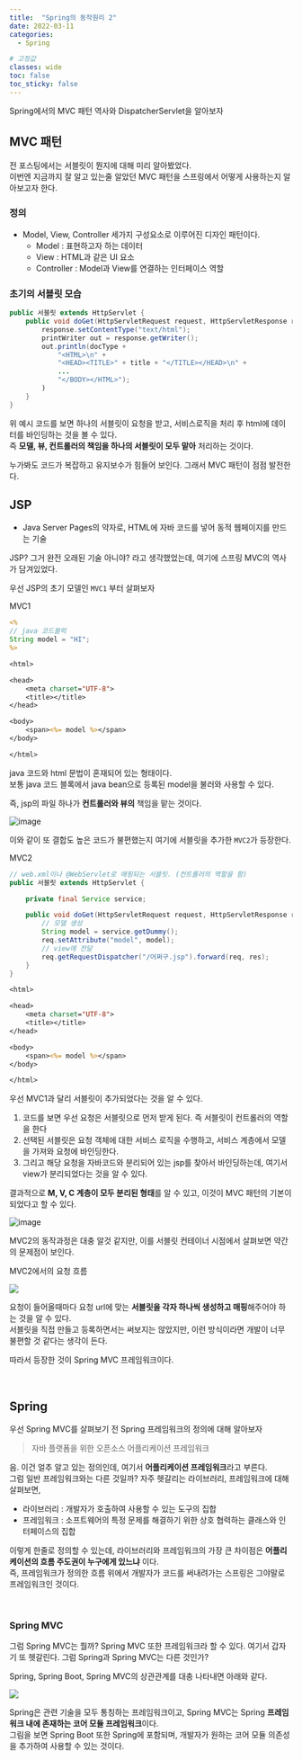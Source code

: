 ```yaml
---
title:  "Spring의 동작원리 2"
date: 2022-03-11
categories: 
  - Spring

# 고정값
classes: wide
toc: false
toc_sticky: false
---
```


Spring에서의 MVC 패턴 역사와 DispatcherServlet을 알아보자

## MVC 패턴

전 포스팅에서는 서블릿이 뭔지에 대해 미리 알아봤었다.   
이번엔 지금까지 잘 알고 있는줄 알았던 MVC 패턴을 스프링에서 어떻게 사용하는지 알아보고자 한다.   

### 정의

- Model, View, Controller 세가지 구성요소로 이루어진 디자인 패턴이다.
    - Model : 표현하고자 하는 데이터
    - View : HTML과 같은 UI 요소
    - Controller : Model과 View를 연결하는 인터페이스 역할

### 초기의 서블릿 모습

```java
public 서블릿 extends HttpServlet {
    public void doGet(HttpServletRequest request, HttpServletResponse response) throws ServletException, IOException {
        response.setContentType("text/html");
        printWriter out = response.getWriter();
        out.println(docType + 
            "<HTML>\n" +
            "<HEAD><TITLE>" + title + "</TITLE></HEAD>\n" +
            ...
            "</BODY></HTML>");
        )
    }
}
```

위 예시 코드를 보면 하나의 서블릿이 요청을 받고, 서비스로직을 처리 후 html에 데이터를 바인딩하는 것을 볼 수 있다.   
즉 **모델, 뷰, 컨트롤러의 책임을 하나의 서블릿이 모두 맡아** 처리하는 것이다.   

누가봐도 코드가 복잡하고 유지보수가 힘들어 보인다. 그래서 MVC 패턴이 점점 발전한다.   

## JSP

- Java Server Pages의 약자로, HTML에 자바 코드를 넣어 동적 웹페이지를 만드는 기술

JSP? 그거 완전 오래된 기술 아니야? 라고 생각했었는데, 여기에 스프링 MVC의 역사가 담겨있었다.   

우선 JSP의 초기 모델인 `MVC1` 부터 살펴보자

<div class="sub_title">MVC1</div>

```jsp
<%
// java 코드블럭
String model = "HI";
%>

<html>

<head>
    <meta charset="UTF-8">
    <title></title>
</head>

<body>
	<span><%= model %></span>
</body>

</html>
```

java 코드와 html 문법이 혼재되어 있는 형태이다.   
보통 java 코드 블록에서 java bean으로 등록된 model을 불러와 사용할 수 있다.   

즉, jsp의 파일 하나가 **컨트롤러와 뷰의** 책임을 맡는 것이다.

![image](https://user-images.githubusercontent.com/71180414/157804029-d2540e45-efd7-4feb-9295-4dc7ce3a40c2.png)

이와 같이 또 결합도 높은 코드가 불편했는지 여기에 서블릿을 추가한 `MVC2`가 등장한다.

<div class="sub_title">MVC2</div>

```java
// web.xml이나 @WebServlet로 매핑되는 서블릿. (컨트롤러의 역할을 함)
public 서블릿 extends HttpServlet {

    private final Service service;

    public void doGet(HttpServletRequest request, HttpServletResponse response) throws ServletException, IOException {
        // 모델 생성
        String model = service.getDummy();
        req.setAttribute("model", model);
        // view에 전달
        req.getRequestDispatcher("/어쩌구.jsp").forward(req, res);
    }
}
```

```jsp
<html>

<head>
    <meta charset="UTF-8">
    <title></title>
</head>

<body>
	<span><%= model %></span>
</body>

</html>
```

우선 MVC1과 달리 서블릿이 추가되었다는 것을 알 수 있다.   

1. 코드를 보면 우선 요청은 서블릿으로 먼저 받게 된다. 즉 서블릿이 컨트롤러의 역할을 한다   
2. 선택된 서블릿은 요청 객체에 대한 서비스 로직을 수행하고, 서비스 계층에서 모델을 가져와 요청에 바인딩한다.   
3. 그리고 해당 요청을 자바코드와 분리되어 있는 jsp를 찾아서 바인딩하는데, 여기서 view가 분리되었다는 것을 알 수 있다.   

결과적으로 **M, V, C 계층이 모두 분리된 형태**를 알 수 있고, 이것이 MVC 패턴의 기본이 되었다고 할 수 있다.

![image](https://user-images.githubusercontent.com/71180414/157859370-74969601-4eb3-4854-b10b-4471ef6a6b41.png)

MVC2의 동작과정은 대충 알것 같지만, 이를 서블릿 컨테이너 시점에서 살펴보면 약간의 문제점이 보인다.   

<div class="sub_title">MVC2에서의 요청 흐름</div>

![](https://user-images.githubusercontent.com/71180414/157863469-754b62c9-f440-4668-a5f8-5e805e3c3f9a.png)

요청이 들어올때마다 요청 url에 맞는 **서블릿을 각자 하나씩 생성하고 매핑**해주어야 하는 것을 알 수 있다.    
서블릿을 직접 만들고 등록하면서는 써보지는 않았지만, 이런 방식이라면 개발이 너무 불편할 것 같다는 생각이 든다.   

따라서 등장한 것이 Spring MVC 프레임워크이다.

<br>

## Spring

우선 Spring MVC를 살펴보기 전 Spring 프레임워크의 정의에 대해 알아보자

> 자바 플랫폼을 위한 오픈소스 어플리케이션 프레임워크

음. 이건 얼추 알고 있는 정의인데, 여기서 **어플리케이션 프레임워크**라고 부른다.   
그럼 일반 프레임워크와는 다른 것일까? 자주 헷갈리는 라이브러리, 프레임워크에 대해 살펴보면,

- 라이브러리 : 개발자가 호출하여 사용할 수 있는 도구의 집합
- 프레임워크 : 소프트웨어의 특정 문제를 해결하기 위한 상호 협력하는 클래스와 인터페이스의 집합

이렇게 한줄로 정의할 수 있는데, 라이브러리와 프레임워크의 가장 큰 차이점은 **어플리케이션의 흐름 주도권이 누구에게 있느냐** 이다.   
즉, 프레임워크가 정의한 흐름 위에서 개발자가 코드를 써내려가는 스프링은 그야말로 프레임워크인 것이다.   

<br>

### Spring MVC

그럼 Spring MVC는 뭘까?
Spring MVC 또한 프레임워크라 할 수 있다. 여기서 갑자기 또 헷갈린다. 그럼 Spring과 Spring MVC는 다른 것인가?   

Spring, Spring Boot, Spring MVC의 상관관계를 대충 나타내면 아래와 같다.   

![](https://user-images.githubusercontent.com/71180414/157877110-03027e97-0f68-49d2-b9b6-0c8ab9ecf1f3.png)

Spring은 관련 기술을 모두 통칭하는 프레임워크이고, Spring MVC는 Spring **프레임워크 내에 존재하는 코어 모듈 프레임워크**이다.   
그림을 보면 Spring Boot 또한 Spring에 포함되며, 개발자가 원하는 코어 모듈 의존성을 추가하여 사용할 수 있는 것이다.   